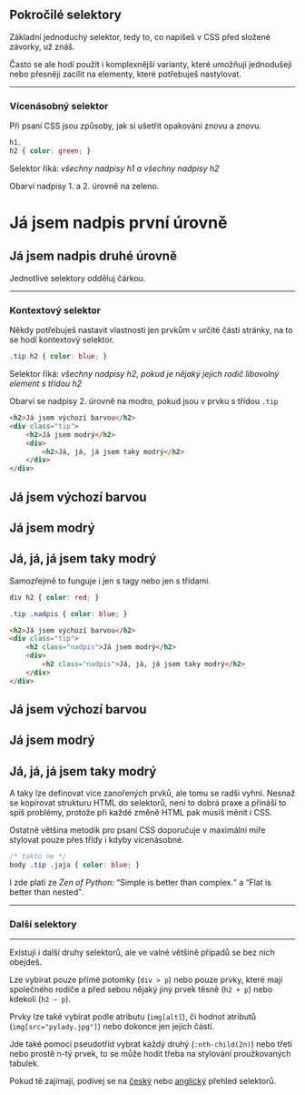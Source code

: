 ## Pokročilé selektory

Základní jednoduchý selektor, tedy to, co napíšeš v CSS před složené závorky, už znáš. 

Často se ale hodí použít i komplexnější varianty, které umožňují jednodušeji nebo přesněji zacílit na elementy, které potřebuješ nastylovat.

----

### Vícenásobný selektor

Při psaní CSS jsou způsoby, jak si ušetřit opakování znovu a znovu.

```css
h1,
h2 { color: green; }
```

Selektor říká: _všechny nadpisy h1 a všechny nadpisy h2_ 

Obarví nadpisy 1. a 2. úrovně na zeleno.

<div class="c-example example-mutliple-selectors">
<h1>Já jsem nadpis první úrovně</h1>
<h2>Já jsem nadpis druhé úrovně</h2>
</div>

Jednotlivé selektory odděluj čárkou.

----

### Kontextový selektor

Někdy potřebuješ nastavit vlastnosti jen prvkům v určité části stránky, na to se hodí kontextový selektor. 

```css
.tip h2 { color: blue; }
```

Selektor říká: _všechny nadpisy h2, pokud je nějaký jejich rodič libovolný element s třídou h2_

Obarví se nadpisy 2. úrovně na modro, pokud jsou v prvku s třídou `.tip`


```html
<h2>Já jsem výchozí barvou</h2>
<div class="tip">
	<h2>Já jsem modrý</h2>
	<div>
		<h2>Já, já, já jsem taky modrý</h2>
	</div>
</div>
```
<div class="c-example example-context-selectors">
<h2>Já jsem výchozí barvou</h2>
<div class="tip">
	<h2>Já jsem modrý</h2>
	<div>
		<h2>Já, já, já jsem taky modrý</h2>
	</div>
</div>
</div>

Samozřejmě to funguje i jen s tagy nebo jen s třídami. 

```css
div h2 { color: red; }

.tip .nadpis { color: blue; }

```

```html
<h2>Já jsem výchozí barvou</h2>
<div class="tip">
	<h2 class="nadpis">Já jsem modrý</h2>
	<div>
		<h2 class="nadpis">Já, já, já jsem taky modrý</h2>
	</div>
</div>
```

<div class="c-example example-context-selectors">
<h2>Já jsem výchozí barvou</h2>
<div class="tip">
	<h2 class="nadpis">Já jsem modrý</h2>
	<div>
		<h2 class="nadpis">Já, já, já jsem taky modrý</h2>
	</div>
</div>
</div>

A taky lze definovat více zanořených prvků, ale tomu se radši vyhni. Nesnaž se kopírovat strukturu HTML do selektorů, není to dobrá praxe a přináší to spíš problémy, protože při každé změně HTML pak musíš měnit i CSS. 

Ostatně většina metodik pro psaní CSS doporučuje v maximální míře stylovat pouze přes třídy i kdyby vícenásobné.

```css
/* takto ne */
body .tip .jaja { color: blue; }

```

I zde platí ze _Zen of Python_: <q>Simple is better than complex.</q> a <q>Flat is better than nested</q>.

---

### Další selektory

----

Existují i další druhy selektorů, ale ve valné většině případů se bez nich obejdeš.
 
Lze vybírat pouze přímé potomky (`div > p`) nebo pouze prvky, které mají společného rodiče a před sebou nějaký jiný prvek těsně (`h2 + p`) nebo kdekoli (`h2 ~ p`).

Prvky lze také vybírat podle atributu (`img[alt]`), či hodnot atributů (`img[src="pylady.jpg"]`) nebo dokonce jen jejich částí.

Jde také pomocí pseudotříd vybrat každý druhý (`:nth-child(2n)`) nebo třetí nebo prostě n-tý prvek, to se může hodit třeba na stylování proužkovaných tabulek.

Pokud tě zajímají, podívej se na [český](http://jecas.cz/css-selektory) nebo [anglický](https://developer.mozilla.org/en-US/docs/Glossary/CSS_Selector) přehled selektorů.